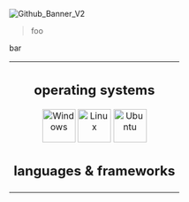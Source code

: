 ![Github_Banner_V2](https://user-images.githubusercontent.com/45885701/133778021-ffb70ec6-669e-49fc-842f-3e66ed8fd1bd.png)

<blockquote>
<div>
foo
</blockquote>
<p>bar</p>


  
<div align="center">
  <table style="width:800px" width="800px">
    <tr>
      <td>
        <div align="center">
          <h2 >operating systems</h2>
            <img src="https://user-images.githubusercontent.com/45885701/133826315-245516f1-5d49-44c1-af4b-994b8415d2ed.png" alt="Windows" width="60px" />
            <img src="https://user-images.githubusercontent.com/45885701/133826254-e8554619-6393-433d-9cd1-d9f56e8ed040.png" alt="Linux" width="60px"/>
            <img src="https://user-images.githubusercontent.com/45885701/133779811-59e51c5f-2999-4659-adcc-7b14c6e921cb.png" alt="Ubuntu" width="60px"/>
          <h2 >languages & frameworks</h2>
        </div>
          </td>
  </tr>
</table>
</div>
<!--
**MegaMinxCoding/MegaMinxCoding** is a ✨ _special_ ✨ repository because its `README.md` (this file) appears on your GitHub profile.

# 

<p align=center>
  <img src='https://user-images.githubusercontent.com/45885701/133666854-bf8a7f0b-ed70-47bf-88b3-5577648d9c5f.png'>
  <img src='https://user-images.githubusercontent.com/45885701/133666854-bf8a7f0b-ed70-47bf-88b3-5577648d9c5f.png'>
</p>
  
<p align="center">
  <img src="https://github.com/waldyr/Sublime-Installer/blob/master/sublime_text.png?raw=true" width="900px" height="400px" alt="Sublime's custom image"/>
</p>

-->
<br/>
![Anurag's GitHub stats](https://github-readme-stats.vercel.app/api?username=MegaMinxCoding)
